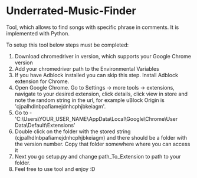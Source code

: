 # Underrated-Music-Finder
Tool, which allows to find songs with specific phrase in comments. It is implemented with Python.

To setup this tool below steps must be completed:

1) Download chromedriver in version, which supports your Google Chrome version
2) Add your chromedriver path to the Environmental Variables
3) If you have Adblock installed you can skip this step. Install Adblock extension for Chrome.
4) Open Google Chrome. Go to Settings -> more tools -> extensions, navigate to your desired extension, click details, 
click view in store and note the random string in the url, for example uBlock Origin is 'cjpalhdlnbpafiamejdnhcphjbkeiagm'.
5) Go to - 'C:\Users\YOUR_USER_NAME\AppData\Local\Google\Chrome\User Data\Default\Extensions'
6) Double click on the folder with the stored string (cjpalhdlnbpafiamejdnhcphjbkeiagm) and 
there should be a folder with the version number. Copy that folder somewhere where you can access it 
7) Next you go setup.py and change path_To_Extension to path to your folder.
8) Feel free to use tool and enjoy :D 
